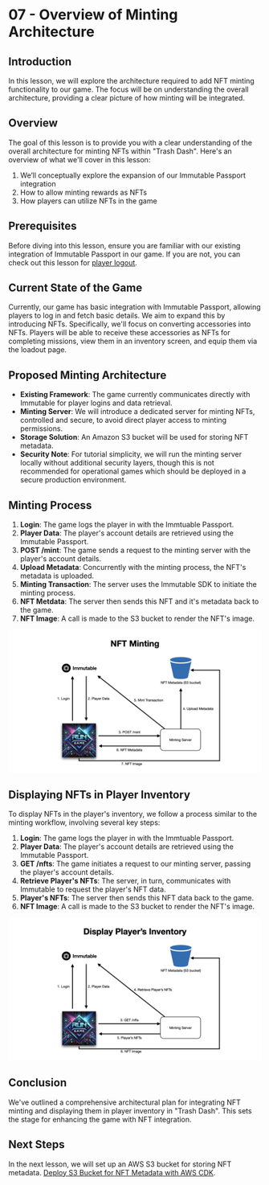 # 07 - Overview of Minting Architecture

## Introduction

In this lesson, we will explore the architecture required to add NFT minting functionality to our game. The focus will be on understanding the overall architecture, providing a clear picture of how minting will be integrated.

## Overview

The goal of this lesson is to provide you with a clear understanding of the overall architecture for minting NFTs within "Trash Dash". Here's an overview of what we'll cover in this lesson:

1. We’ll conceptually explore the expansion of our Immutable Passport integration
2. How to allow minting rewards as NFTs
3. How players can utilize NFTs in the game

## Prerequisites
Before diving into this lesson, ensure you are familiar with our existing integration of Immutable Passport in our game. If you are not, you can check out this lesson for [player logout](../06-player-logout/README.md).

## Current State of the Game
Currently, our game has basic integration with Immutable Passport, allowing players to log in and fetch basic details. We aim to expand this by introducing NFTs. Specifically, we'll focus on converting accessories into NFTs. Players will be able to receive these accessories as NFTs for completing missions, view them in an inventory screen, and equip them via the loadout page.

## Proposed Minting Architecture
- **Existing Framework**: The game currently communicates directly with Immutable for player logins and data retrieval.
- **Minting Server**: We will introduce a dedicated server for minting NFTs, controlled and secure, to avoid direct player access to minting permissions.
- **Storage Solution**: An Amazon S3 bucket will be used for storing NFT metadata.
- **Security Note**: For tutorial simplicity, we will run the minting server locally without additional security layers, though this is not recommended for operational games which should be deployed in a secure production environment.

## Minting Process
1. **Login**: The game logs the player in with the Immtuable Passport.
2. **Player Data**: The player's account details are retrieved using the Immutable Passport.
3. **POST /mint**: The game sends a request to the minting server with the player's account details.
4. **Upload Metadata**: Concurrently with the minting process, the NFT's metadata is uploaded.
5. **Minting Transaction**: The server uses the Immutable SDK to initiate the minting process.
6. **NFT Metdata**: The server then sends this NFT and it's metadata back to the game.
7. **NFT Image**: A call is made to the S3 bucket to render the NFT's image.

![In-game NFT Minting Diagram](./minting.png)

## Displaying NFTs in Player Inventory
To display NFTs in the player's inventory, we follow a process similar to the minting workflow, involving several key steps:
1. **Login**: The game logs the player in with the Immtuable Passport.
2. **Player Data**: The player's account details are retrieved using the Immutable Passport.
3. **GET /nfts**: The game initiates a request to our minting server, passing the player's account details.
4. **Retrieve Player's NFTs**: The server, in turn, communicates with Immutable to request the player's NFT data.
5. **Player's NFTs**: The server then sends this NFT data back to the game.
6. **NFT Image**: A call is made to the S3 bucket to render the NFT's image.

![Display Player's Inventory Diagram](./retrieveData.png)

## Conclusion
We've outlined a comprehensive architectural plan for integrating NFT minting and displaying them in player inventory in "Trash Dash". This sets the stage for enhancing the game with NFT integration.

## Next Steps

In the next lesson, we will set up an AWS S3 bucket for storing NFT metadata. [Deploy S3 Bucket for NFT Metadata with AWS CDK](../08-deploy-s3-bucket-for-nft-metadata-with-aws-cdk/README.md).
